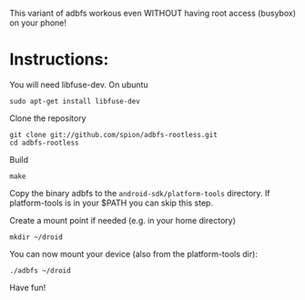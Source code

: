 This variant of adbfs workous even WITHOUT having root access (busybox) on your phone!

Instructions:
=============

You will need libfuse-dev. On ubuntu
    
    sudo apt-get install libfuse-dev

Clone the repository 

    git clone git://github.com/spion/adbfs-rootless.git
    cd adbfs-rootless    

Build

    make

Copy the binary adbfs to the `android-sdk/platform-tools` directory. 
If platform-tools is in your $PATH you can skip this step.

Create a mount point if needed (e.g. in your home directory)

    mkdir ~/droid

You can now mount your device (also from the platform-tools dir):

    ./adbfs ~/droid

Have fun!
